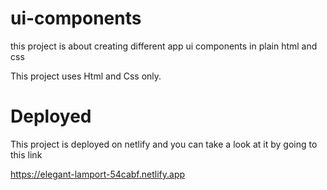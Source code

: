 # ui-components

this project is about creating different app ui components in plain html and css

This project uses Html and Css only.

# Deployed

This project is deployed on netlify and you can take a look at it by going to this link

https://elegant-lamport-54cabf.netlify.app

